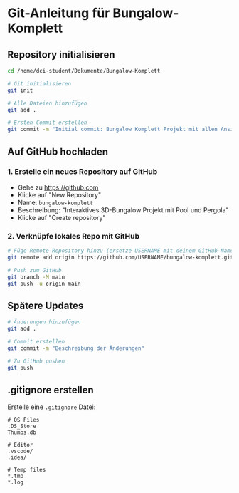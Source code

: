 # Git-Anleitung für Bungalow-Komplett

## Repository initialisieren

```bash
cd /home/dci-student/Dokumente/Bungalow-Komplett

# Git initialisieren
git init

# Alle Dateien hinzufügen
git add .

# Ersten Commit erstellen
git commit -m "Initial commit: Bungalow Komplett Projekt mit allen Ansichten"
```

## Auf GitHub hochladen

### 1. Erstelle ein neues Repository auf GitHub
- Gehe zu https://github.com
- Klicke auf "New Repository"
- Name: `bungalow-komplett`
- Beschreibung: "Interaktives 3D-Bungalow Projekt mit Pool und Pergola"
- Klicke auf "Create repository"

### 2. Verknüpfe lokales Repo mit GitHub

```bash
# Füge Remote-Repository hinzu (ersetze USERNAME mit deinem GitHub-Namen)
git remote add origin https://github.com/USERNAME/bungalow-komplett.git

# Push zum GitHub
git branch -M main
git push -u origin main
```

## Spätere Updates

```bash
# Änderungen hinzufügen
git add .

# Commit erstellen
git commit -m "Beschreibung der Änderungen"

# Zu GitHub pushen
git push
```

## .gitignore erstellen

Erstelle eine `.gitignore` Datei:

```
# OS Files
.DS_Store
Thumbs.db

# Editor
.vscode/
.idea/

# Temp files
*.tmp
*.log
```
